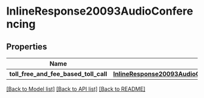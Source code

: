 # InlineResponse20093AudioConferencing

## Properties
Name | Type | Description | Notes
------------ | ------------- | ------------- | -------------
**toll_free_and_fee_based_toll_call** | [**InlineResponse20093AudioConferencingTollFreeAndFeeBasedTollCall**](InlineResponse20093AudioConferencingTollFreeAndFeeBasedTollCall.md) |  | [optional] 

[[Back to Model list]](../README.md#documentation-for-models) [[Back to API list]](../README.md#documentation-for-api-endpoints) [[Back to README]](../README.md)

